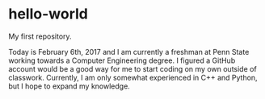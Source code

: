 # hello-world
My first repository.

Today is February 6th, 2017 and I am currently a freshman at Penn State working towards a Computer Engineering degree.
I figured a GitHub account would be a good way for me to start coding on my own outside of classwork.
Currently, I am only somewhat experienced in C++ and Python, but I hope to expand my knowledge. 
